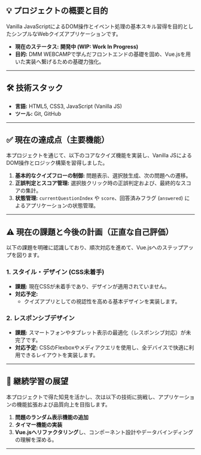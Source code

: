 ## 💡 プロジェクトの概要と目的

Vanilla JavaScriptによるDOM操作とイベント処理の基本スキル習得を目的としたシンプルなWebクイズアプリケーションです。

* **現在のステータス:** **開発中 (WIP: Work In Progress)**
* **目的:** DMM WEBCAMPで学んだフロントエンドの基礎を固め、Vue.jsを用いた実装へ繋げるための基礎力強化。

---

## 🛠️ 技術スタック

* **言語:** HTML5, CSS3, JavaScript (Vanilla JS)
* **ツール:** Git, GitHub

---

## ✅ 現在の達成点（主要機能）

本プロジェクトを通じて、以下のコアなクイズ機能を実装し、Vanilla JSによるDOM操作とロジック構築を習得しました。

1.  **基本的なクイズフローの制御:** 問題表示、選択肢生成、次の問題への遷移。
2.  **正誤判定とスコア管理:** 選択肢クリック時の正誤判定および、最終的なスコアの集計。
3.  **状態管理:** `currentQuestionIndex` や `score`、回答済みフラグ (`answered`) によるアプリケーションの状態管理。

---

## ⚠️ 現在の課題と今後の計画（正直な自己評価）

以下の課題を明確に認識しており、順次対応を進めて、Vue.jsへのステップアップを図ります。

### 1. スタイル・デザイン (CSS未着手)

* **課題:** 現在CSSが未着手であり、デザインが適用されていません。
* **対応予定:**
    * クイズアプリとしての視認性を高める基本デザインを実装します。


### 2. レスポンシブデザイン

* **課題:** スマートフォンやタブレット表示の最適化（レスポンシブ対応）が未完了です。
* **対応予定:** CSSのFlexboxやメディアクエリを使用し、全デバイスで快適に利用できるレイアウトを実装します。

---

## 🚀 継続学習の展望

本プロジェクトで得た知見を活かし、次は以下の技術に挑戦し、アプリケーションの機能拡張および品質向上を目指します。

1.  **問題のランダム表示機能の追加**
2.  **タイマー機能の実装**
3.  **Vue.jsへリファクタリング**し、コンポーネント設計やデータバインディングの理解を深める。

---
